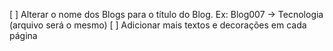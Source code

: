 [ ] Alterar o nome dos Blogs para o título do Blog. Ex: Blog007 -> Tecnologia (arquivo será o mesmo)
[ ] Adicionar mais textos e decorações em cada página
